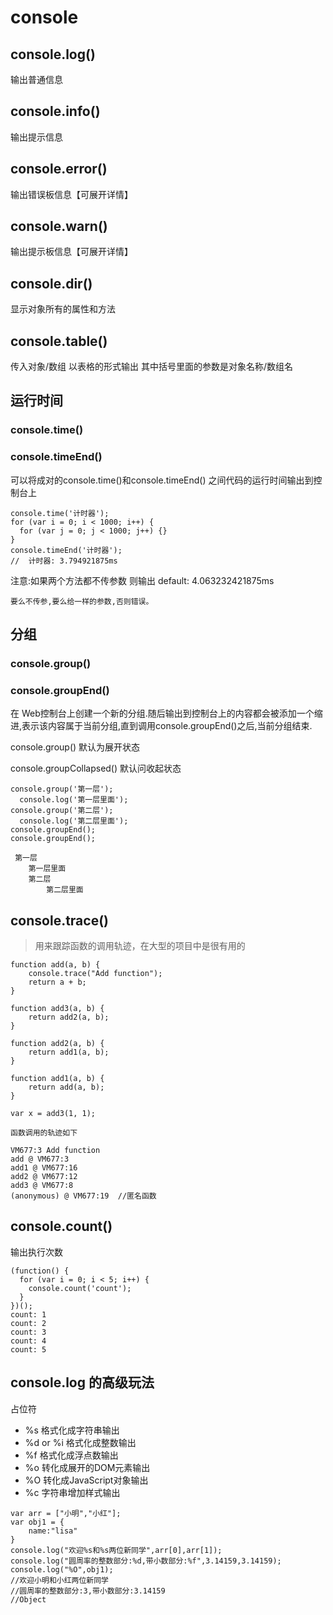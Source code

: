 # console

## console.log()  
输出普通信息

## console.info()
输出提示信息

## console.error()
输出错误板信息【可展开详情】

## console.warn()
输出提示板信息【可展开详情】

## console.dir()
显示对象所有的属性和方法

## console.table()
传入对象/数组 以表格的形式输出 其中括号里面的参数是对象名称/数组名

## 运行时间
### console.time()
### console.timeEnd() 
可以将成对的console.time()和console.timeEnd() 之间代码的运行时间输出到控制台上
```
console.time('计时器');
for (var i = 0; i < 1000; i++) {
  for (var j = 0; j < 1000; j++) {}
}
console.timeEnd('计时器');
//  计时器: 3.794921875ms
```
注意:如果两个方法都不传参数  则输出  default: 4.063232421875ms
    
    要么不传参,要么给一样的参数,否则错误。
## 分组
### console.group()
### console.groupEnd()
在 Web控制台上创建一个新的分组.随后输出到控制台上的内容都会被添加一个缩进,表示该内容属于当前分组,直到调用console.groupEnd()之后,当前分组结束.

console.group() 默认为展开状态

console.groupCollapsed() 默认问收起状态
```
console.group('第一层');
  console.log('第一层里面');
console.group('第二层');
  console.log('第二层里面');
console.groupEnd();
console.groupEnd();

 第一层
    第一层里面
    第二层
        第二层里面
```
## console.trace()
> 用来跟踪函数的调用轨迹，在大型的项目中是很有用的

```
function add(a, b) {
    console.trace("Add function");
    return a + b;
}

function add3(a, b) {
    return add2(a, b);
}

function add2(a, b) {
    return add1(a, b);
}

function add1(a, b) {
    return add(a, b);
}

var x = add3(1, 1);

函数调用的轨迹如下

VM677:3 Add function
add @ VM677:3
add1 @ VM677:16
add2 @ VM677:12
add3 @ VM677:8
(anonymous) @ VM677:19  //匿名函数

```

## console.count()
输出执行次数

```
(function() {
  for (var i = 0; i < 5; i++) {
    console.count('count');
  }
})();
count: 1
count: 2
count: 3
count: 4
count: 5

```

## console.log 的高级玩法
占位符

- %s 格式化成字符串输出
- %d or %i 格式化成整数输出
- %f 格式化成浮点数输出
- %o 转化成展开的DOM元素输出
- %O 转化成JavaScript对象输出
- %c 字符串增加样式输出

```
var arr = ["小明","小红"];
var obj1 = {
	name:"lisa"
}
console.log("欢迎%s和%s两位新同学",arr[0],arr[1]);
console.log("圆周率的整数部分:%d,带小数部分:%f",3.14159,3.14159);
console.log("%O",obj1);
//欢迎小明和小红两位新同学
//圆周率的整数部分:3,带小数部分:3.14159
//Object
```